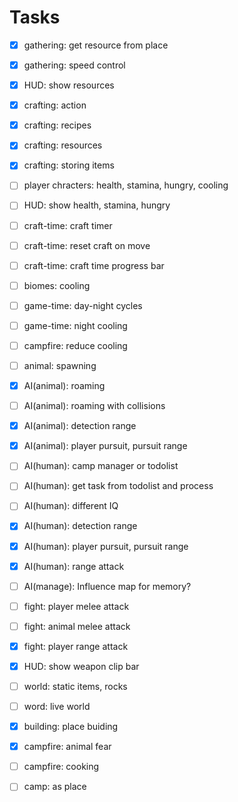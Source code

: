 # Tasks

- [x] gathering: get resource from place
- [x] gathering: speed control
- [x] HUD: show resources
- [x] crafting: action
- [x] crafting: recipes
- [x] crafting: resources
- [x] crafting: storing items
- [ ] player chracters: health, stamina, hungry, cooling
- [ ] HUD: show health, stamina, hungry
- [ ] craft-time: craft timer
- [ ] craft-time: reset craft on move
- [ ] craft-time: craft time progress bar

- [ ] biomes: cooling
- [ ] game-time: day-night cycles
- [ ] game-time: night cooling
- [ ] campfire: reduce cooling

- [ ] animal: spawning

- [x] AI(animal):  roaming
- [ ] AI(animal): roaming with collisions
- [x] AI(animal): detection range
- [x] AI(animal): player pursuit, pursuit range

- [ ] AI(human): camp manager or todolist
- [ ] AI(human): get task from todolist and process
- [ ] AI(human): different IQ
- [x] AI(human): detection range
- [x] AI(human): player pursuit, pursuit range
- [x] AI(human): range attack

- [ ] AI(manage): Influence map for memory?

- [ ] fight: player melee attack
- [ ] fight: animal melee attack
- [x] fight: player range attack
- [x] HUD: show weapon clip bar

- [ ] world: static items, rocks
- [ ] word: live world
- [x] building: place buiding
- [x] campfire: animal fear
- [ ] campfire: cooking
- [ ] camp: as place
